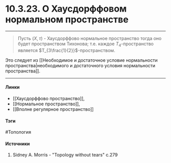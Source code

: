# 10.3.23. О Хаусдорффовом нормальном пространстве
***
>Пусть $(X,\tau)$ - Хаусдорффово нормальное пространство тогда оно будет пространством Тихонова; т.е. каждое $T_{4}$-пространство является $T_{3\frac{1}{2}}$-пространством. 

Это следует из [[Необходимое и достаточное условие нормальности пространства|необходимого и достаточного условия нормальности пространства]].
***
#### Линки
- [[Хаусдорффово пространство]],
- [[Нормальное пространство]],
- [[Вполне регулярное пространство]]
#### Тэги
 #Топология 
#### Источники
1. Sidney A. Morris - "Topology without tears" c.279